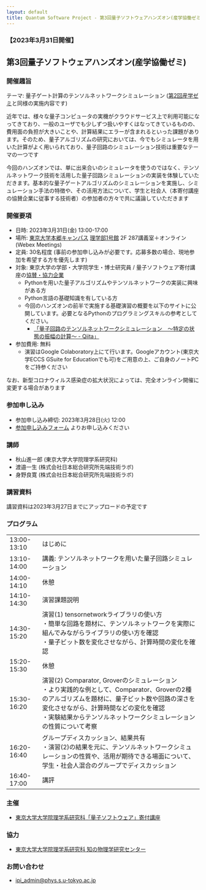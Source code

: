 ```yaml
---
layout: default
title: Quantum Software Project - 第3回量子ソフトウェアハンズオン(産学協働ゼミ)
---
```


### 【2023年3月31日開催】
## 第3回量子ソフトウェアハンズオン(産学協働ゼミ)

### 開催趣旨

テーマ: 量子ゲート計算のテンソルネットワークシミュレーション ([第2回産学ゼミ](joint202209)と同様の実施内容です)

近年では、様々な量子コンピュータの実機がクラウドサービス上で利用可能になってきており、一般のユーザでも少しずつ扱いやすくはなってきているものの、費用面の負担が大きいことや、計算結果にエラーが含まれるといった課題があります。そのため、量子アルゴリズムの研究においては、今でもシミュレータを用いた計算がよく用いられており、量子回路のシミュレーション技術は重要なテーマの一つです

今回のハンズオンでは、単に出来合いのシミュレータを使うのではなく、テンソルネットワーク技術を活用した量子回路シミュレーションの実装を体験していただきます。基本的な量子ゲートアルゴリズムのシミュレーションを実施し、シミュレーション手法の特徴や、その活用方法について、学生と社会人（本寄付講座の協賛企業に従事する技術者）の参加者の方々で共に議論していただきます

### 開催要項

* 日時: 2023年3月31日(金) 13:00-17:00
* 場所: [東京大学本郷キャンパス](https://www.u-tokyo.ac.jp/ja/about/campus-guide/map01_02.html) [理学部1号館](https://www.s.u-tokyo.ac.jp/ja/map/map02.html) 2F 287講義室＋オンライン (Webex Meetings)
* 定員: 30名程度 (事前の参加申し込みが必要です。応募多数の場合、現地参加を希望する方を優先します)
* 対象: 東京大学の学部・大学院学生・博士研究員 / 量子ソフトウェア寄付講座の[協賛・協力企業](sponsor)
    * Pythonを用いた量子アルゴリズムやテンソルネットワークの実装に興味がある方
    * Python言語の基礎知識を有している方
    * 今回のハンズオンの前半で実施する基礎演習の概要を以下のサイトに公開しています。必要となるPythonのプログラミングスキルの参考としてください。
      * [「量子回路のテンソルネットワークシミュレーション　〜特定の状態の振幅の計算〜 - Qiita」](https://qiita.com/kazuo_watanabe/items/97a30806f40386cb8e7f)
* 参加費用: 無料
    * 演習はGoogle Colaboratory上にて行います。Googleアカウント(東京大学ECCS GSuite for Educationでも可)をご用意の上、ご自身のノートPCをご持参ください

なお、新型コロナウィルス感染症の拡大状況によっては、完全オンライン開催に変更する場合があります

### 参加申し込み

* 参加申し込み締切: 2023年3月28日(火) 12:00
* [参加申し込みフォーム](https://forms.gle/xxx) よりお申し込みください

### 講師

* 秋山進一郎 (東京大学大学院理学系研究科)
* 渡邉一生 (株式会社日本総合研究所先端技術ラボ)
* 身野良寛 (株式会社日本総合研究所先端技術ラボ)

### 講習資料

講習資料は2023年3月27日までにアップロードの予定です

<!-- 
* [講習資料](https://github.com/utokyo-qsw/joint-seminar/blob/main/202303/README.md)
-->

### プログラム

<table>
<tr><td>13:00-13:10</td><td>はじめに</td></tr>
<tr><td>13:10-14:00</td><td>講義: テンソルネットワークを用いた量子回路シミュレーション</td></tr>
<tr><td>14:00-14:10</td><td>休憩</td></tr>
<tr><td>14:10-14:30</td><td>演習課題説明</td></tr>

<tr><td>14:30-15:20</td><td>演習(1) tensornetworkライブラリの使い方<br/>・簡単な回路を題材に、テンソルネットワークを実際に組んでみながらライブラリの使い方を確認<br/>・量子ビット数を変化させながら、計算時間の変化を確認</td></tr>
<tr><td>15:20-15:30</td><td>休憩</td></tr>
<tr><td>15:30-16:20</td><td>演習(2) Comparator, Groverのシミュレーション<br/>・より実践的な例として、Comparator、Groverの2種のアルゴリズムを題材に、量子ビット数や回路の深さを変化させながら、計算時間などの変化を確認<br/>・実験結果からテンソルネットワークシミュレーションの性質について考察
</td></tr>
<tr><td>16:20-16:40</td><td>グループディスカッション、結果共有<br/>・演習(2)の結果を元に、テンソルネットワークシミュレーションの性質や、活用が期待できる場面について、学生・社会人混合のグループでディスカッション
</td></tr>
<tr><td>16:40-17:00</td><td>講評</td></tr>
</table>

### 主催

* [東京大学大学院理学系研究科「量子ソフトウェア」寄付講座](https://qsw.phys.s.u-tokyo.ac.jp)

### 協力

* [東京大学大学院理学系研究科 知の物理学研究センター](https://www.phys.s.u-tokyo.ac.jp/lp/ipi/)

### お問い合わせ

* [ipi_admin@phys.s.u-tokyo.ac.jp](mailto:ipi_admin@phys.s.u-tokyo.ac.jp)

